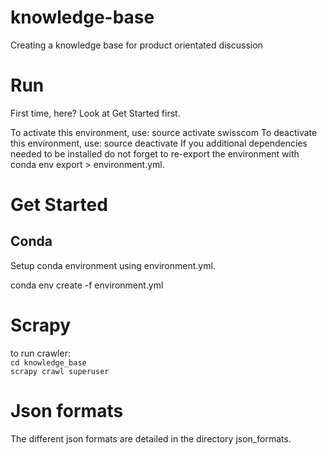 # knowledge-base
Creating a knowledge base for product orientated discussion

# Run

First time, here? Look at Get Started first.

To activate this environment, use: source activate swisscom
To deactivate this environment, use: source deactivate
If you additional dependencies needed to be installed do not forget to re-export the environment with conda env export > environment.yml.

# Get Started

## Conda

Setup conda environment using environment.yml.

conda env create -f environment.yml

# Scrapy

to run crawler:  
`cd knowledge_base`  
`scrapy crawl superuser`

# Json formats

The different json formats are detailed in the directory json_formats.
